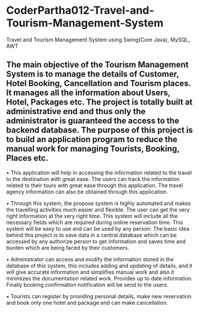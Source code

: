 # CoderPartha012-Travel-and-Tourism-Management-System
Travel and Tourism Management System using Swing(Core Java), MySQL, AWT

## The main objective of the Tourism Management System is to manage the details of Customer, Hotel Booking, Cancellation and Tourism places. It manages all the information about Users, Hotel, Packages etc. The project is totally built at administrative end and thus only the administrator is guaranteed the access to the backend database. The purpose of this project is to build an application program to reduce the manual work for managing Tourists, Booking, Places etc.


• This application will help in accessing the information related to the travel to the destination with great ease. The users can track the information related to their tours with great ease through this application. The travel agency information can also be obtained through this application.

• Through this system, the propose system is highly automated and makes the travelling activities much easier and flexible. The user can get the very right information at the very right time. This system will include all the necessary fields which are required during online reservation time. This system will be easy to use and can be used by any person. The basic idea behind this project is to save data in a central database which can be accessed by any authorize person to get information and saves time and burden which are being faced by their customers. 

• Administrator can access and modify the information stored in the database of this system, this includes adding and updating of details, and it will give accurate information and simplifies manual work and also it minimizes the documentation related work. Provides up to date information. Finally booking confirmation notification will be send to the users.
 
• Tourists can register by providing personal details, make new reservation and book only one hotel and package and can make cancellation.
 

